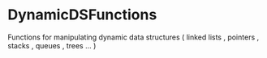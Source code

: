 # DynamicDSFunctions
Functions for manipulating dynamic data structures ( linked lists , pointers , stacks , queues , trees ... ) 
